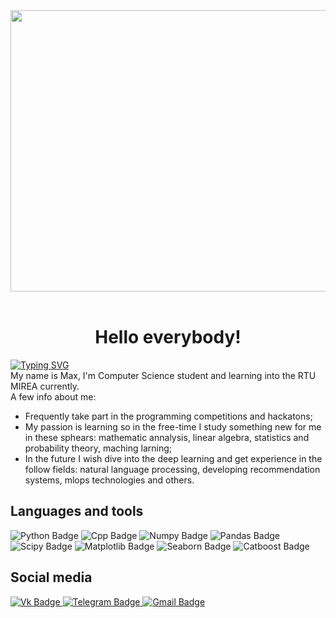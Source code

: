 </hr>
<div align="center">
  <img src="https://media3.giphy.com/media/l46Cy1rHbQ92uuLXa/giphy.gif" width="600" height="450"/>
</div> <br>
<h1 align="center">Hello everybody!</h1>
</hr>
<a href="https://git.io/typing-svg"><img src="https://readme-typing-svg.herokuapp.com?font=Fira+Code&pause=1000&color=3363F7&center=true&width=435&lines=%F0%9F%94%A5Intern+Data+Scientist%F0%9F%92%AA" alt="Typing SVG" /></a><br>
My name is Max, I'm Computer Science student and learning into the RTU MIREA currently.<br>
A few info about me:
<ul>
<li>Frequently take part in the programming competitions and hackatons;</li>
<li>My passion is learning so in the free-time I study something new for me in these sphears: mathematic annalysis, linear algebra, statistics and probability theory, maching larning;</li>
<li>In the future I wish dive into the deep learning and get experience in the follow fields: natural language processing, developing recommendation systems, mlops technologies and others.</li>
</ul>
</hr>
<h2>Languages and tools</h2>
<div id="badges">
  <img src="https://img.shields.io/badge/Python-darkblue?style=for-the-badge&logo=python&logoColor=white" alt="Python Badge"/>
  <img src="https://img.shields.io/badge/C++-darkblue?style=for-the-badge&logo=cpp&logoColor=white" alt="Cpp Badge"/>
  <img src="https://img.shields.io/badge/Numpy-darkblue?style=for-the-badge&logo=numpy&logoColor=white" alt="Numpy Badge"/>
  <img src="https://img.shields.io/badge/Pandas-darkblue?style=for-the-badge&logo=pandas&logoColor=white" alt="Pandas Badge"/>
  <img src="https://img.shields.io/badge/Scipy-darkblue?style=for-the-badge&logo=scipy&logoColor=white" alt="Scipy Badge"/>
  <img src="https://img.shields.io/badge/Matplotlib-darkblue?style=for-the-badge&logo=matplotlib&logoColor=white" alt="Matplotlib Badge"/>
  <img src="https://img.shields.io/badge/Seaborn-darkblue?style=for-the-badge&logo=seaborn&logoColor=white" alt="Seaborn Badge"/>
  <img src="https://img.shields.io/badge/Catboost-darkblue?style=for-the-badge&logo=catboost&logoColor=white" alt="Catboost Badge"/>
</div>
</hr>
<h2>Social media</h2>
<div id="badges">
  <a href="https://vk.com/f_kyoub_h">
    <img src="https://img.shields.io/badge/VK-blue?style=for-the-badge&logo=vk&logoColor=white" alt="Vk Badge"/>
  </a>
  <a href="t.me/f_kyoub_h">
    <img src="https://img.shields.io/badge/Telegram-red?style=for-the-badge&logo=telegram&logoColor=white" alt="Telegram Badge"/>
  </a>
  <a href="makssisasbl@gmail.com">
    <img src="https://img.shields.io/badge/Gmail-blue?style=for-the-badge&logo=gmail&logoColor=white" alt="Gmail Badge"/>
  </a>
</div>
